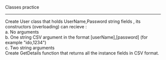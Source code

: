Classes practice
<hr/>
Create User class that holds UserName,Password string fields ,
its constructors (overloading) can recieve :
<br/>
a. No arguments
<br/>
b. One string CSV argument in the format [userName],[password] (for example "ido,1234")
<br/>
c. Two string arguments 
<br/>
Create GetDetails function that returns all the instance fields in CSV format.